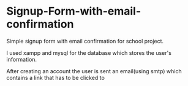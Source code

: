 # Signup-Form-with-email-confirmation

Simple signup form with email confirmation for school project.

I used xampp and mysql for the database which stores the user's
information.

After creating an account the user is sent an email(using smtp) which
contains a link that has to be clicked to
